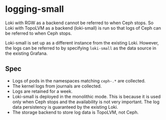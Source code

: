 # logging-small

Loki with RGW as a backend cannot be referred to when Ceph stops. So Loki with TopoLVM as a backend (loki-small) is run so that logs of Ceph can be referred to when Ceph stops.

Loki-small is set up as a different instance from the existing Loki. However, the logs can be referred to by specifying `loki-small` as the data source in the existing Grafana.

## Spec

- Logs of pods in the namespaces matching `ceph-.*` are collected.
- The kernel logs from journals are collected.
- Logs are retained for a week.
- Loki-small is deployed in the monolithic mode. This is because it is used only when Ceph stops and the availability is not very important. The log data persistency is guaranteed by the existing Loki.
- The storage backend to store log data is TopoLVM, not Ceph.
